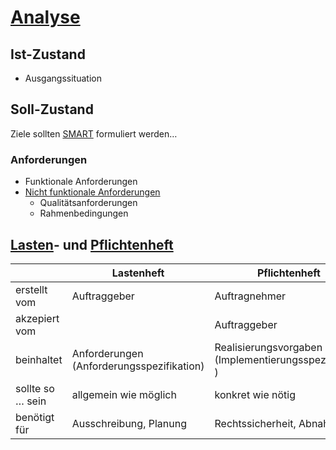 # [Analyse](https://de.wikipedia.org/wiki/Anforderungsanalyse_(Informatik))

## Ist-Zustand
* Ausgangssituation

## Soll-Zustand
Ziele sollten [SMART](./planung.md#smart) formuliert werden…

### Anforderungen

* Funktionale Anforderungen
* [Nicht funktionale Anforderungen](https://de.wikipedia.org/wiki/Anforderung_(Informatik)#Klassifikation_nichtfunktionaler_Anforderungen)
  * Qualitätsanforderungen
  * Rahmenbedingungen

## [Lasten](https://de.wikipedia.org/wiki/Lastenheft)- und [Pflichtenheft](https://de.wikipedia.org/wiki/Pflichtenheft)

|                  | Lastenheft                                | Pflichtenheft                                          |
|------------------|-------------------------------------------|--------------------------------------------------------|
| erstellt vom     | Auftraggeber                              | Auftragnehmer                                          |
| akzepiert vom    |                                           | Auftraggeber                                           |
| beinhaltet       | Anforderungen (Anforderungsspezifikation) | Realisierungsvorgaben (Implementierungsspezifikation ) |
| sollte so … sein | allgemein wie möglich                     | konkret wie nötig                                      |
| benötigt für     | Ausschreibung, Planung                    | Rechtssicherheit, Abnahme                              |
